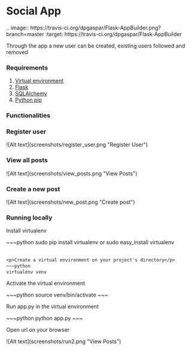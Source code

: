 <h1>Social App</h1>.. image:: https://travis-ci.org/dpgaspar/Flask-AppBuilder.png?branch=master
	:target: https://travis-ci.org/dpgaspar/Flask-AppBuilder
<p>Through the app a new user can be created, existing users followed and removed</p>
<h3>Requirements</h3>
<ol>
    <li><a href="http://flask.pocoo.org/docs/0.11/installation/"/>Virtual environment</a></li>
    <li><a href="http://flask.pocoo.org/"/>Flask</a></li>
    <li><a href="http://flask-sqlalchemy.pocoo.org/2.1/"/>SQLAlchemy</a></li>
    <li><a href="https://packaging.python.org/installing/"/>Python pip</a></li>
</ol>

<h3>Functionalities</h3>
<h3>Register user</h3>
![Alt text](screenshots/register_user.png "Register User")

<h3>View all posts</h3>
![Alt text](screenshots/view_posts.png "View Posts")

<h3>Create a new post</h3>
![Alt text](screenshots/new_post.png "Create post")

<h3>Running locally</h3>
<p>Install virtualenv</p>
~~~python
sudo pip install virtualenv or sudo easy_install virtualenv

~~~

<p>Create a virtual environment on your project's directory</p>
~~~python
virtualenv venv
~~~

<p>Activate the virtual environment</p>
~~~python
source venv/bin/activate
~~~
<p>Run app.py in the virtual environment</p>
~~~python
python app.py
~~~
<p>Open url on your browser</p>
![Alt text](screenshots/run2.png "View Posts")

